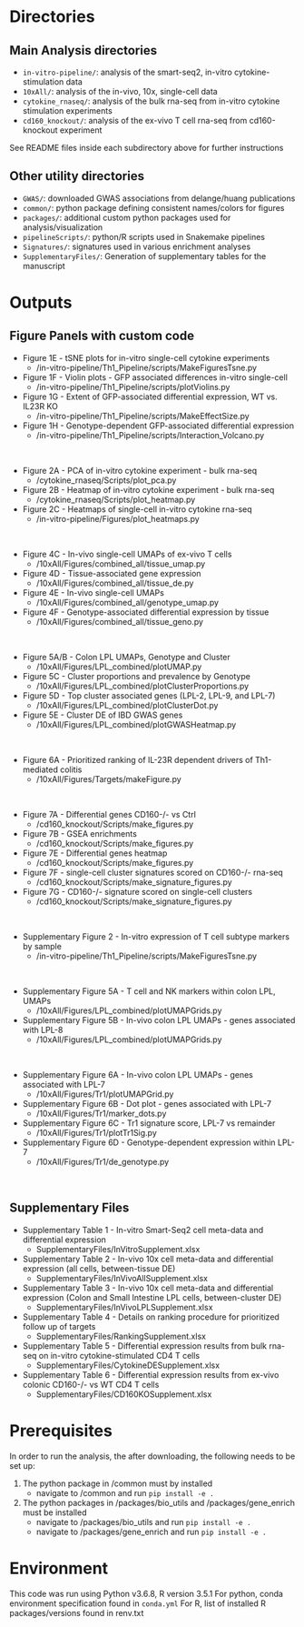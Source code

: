 # Directories

## Main Analysis directories
- `in-vitro-pipeline/`: analysis of the smart-seq2, in-vitro cytokine-stimulation data
- `10xAll/`: analysis of the in-vivo, 10x, single-cell data
- `cytokine_rnaseq/`: analysis of the bulk rna-seq from in-vitro cytokine stimulation experiments
- `cd160_knockout/`: analysis of the ex-vivo T cell rna-seq from cd160-knockout experiment

See README files inside each subdirectory above for further instructions

## Other utility directories

- `GWAS/`: downloaded GWAS associations from delange/huang publications
- `common/`: python package defining consistent names/colors for figures
- `packages/`: additional custom python packages used for analysis/visualization
- `pipelineScripts/`: python/R scripts used in Snakemake pipelines
- `Signatures/`: signatures used in various enrichment analyses
- `SupplementaryFiles/`: Generation of supplementary tables for the manuscript

# Outputs
## Figure Panels with custom code

- Figure 1E - tSNE plots for in-vitro single-cell cytokine experiments
    - /in-vitro-pipeline/Th1_Pipeline/scripts/MakeFiguresTsne.py
- Figure 1F - Violin plots - GFP associated differences in-vitro single-cell
    - /in-vitro-pipeline/Th1_Pipeline/scripts/plotViolins.py
- Figure 1G - Extent of GFP-associated differential expression, WT vs. IL23R KO
    - /in-vitro-pipeline/Th1_Pipeline/scripts/MakeEffectSize.py
- Figure 1H - Genotype-dependent GFP-associated differential expression
    - /in-vitro-pipeline/Th1_Pipeline/scripts/Interaction_Volcano.py
<br>

- Figure 2A - PCA of in-vitro cytokine experiment - bulk rna-seq
    - /cytokine_rnaseq/Scripts/plot_pca.py
- Figure 2B - Heatmap of in-vitro cytokine experiment - bulk rna-seq
    - /cytokine_rnaseq/Scripts/plot_heatmap.py
- Figure 2C - Heatmaps of single-cell in-vitro cytokine rna-seq
    - /in-vitro-pipeline/Figures/plot_heatmaps.py
<br>

- Figure 4C - In-vivo single-cell UMAPs of ex-vivo T cells
    - /10xAll/Figures/combined_all/tissue_umap.py
- Figure 4D - Tissue-associated gene expression
    - /10xAll/Figures/combined_all/tissue_de.py
- Figure 4E - In-vivo single-cell UMAPs
    - /10xAll/Figures/combined_all/genotype_umap.py
- Figure 4F - Genotype-associated differential expression by tissue
    - /10xAll/Figures/combined_all/tissue_geno.py
<br>

- Figure 5A/B - Colon LPL UMAPs, Genotype and Cluster
    - /10xAll/Figures/LPL_combined/plotUMAP.py
- Figure 5C - Cluster proportions and prevalence by Genotype
    - /10xAll/Figures/LPL_combined/plotClusterProportions.py
- Figure 5D - Top cluster associated genes (LPL-2, LPL-9, and LPL-7)
    - /10xAll/Figures/LPL_combined/plotClusterDot.py
- Figure 5E - Cluster DE of IBD GWAS genes
    - /10xAll/Figures/LPL_combined/plotGWASHeatmap.py
<br>

- Figure 6A - Prioritized ranking of IL-23R dependent drivers of Th1-mediated colitis
    - /10xAll/Figures/Targets/makeFigure.py
<br>

- Figure 7A - Differential genes CD160-/- vs Ctrl
    - /cd160_knockout/Scripts/make_figures.py
- Figure 7B - GSEA enrichments
    - /cd160_knockout/Scripts/make_figures.py
- Figure 7E - Differential genes heatmap
    - /cd160_knockout/Scripts/make_figures.py
- Figure 7F - single-cell cluster signatures scored on CD160-/- rna-seq
    - /cd160_knockout/Scripts/make_signature_figures.py
- Figure 7G - CD160-/- signature scored on single-cell clusters
    - /cd160_knockout/Scripts/make_signature_figures.py
<br>

- Supplementary Figure 2 - In-vitro expression of T cell subtype markers by sample
    - /in-vitro-pipeline/Th1_Pipeline/scripts/MakeFiguresTsne.py
<br>

- Supplementary Figure 5A - T cell and NK markers within colon LPL, UMAPs
    - /10xAll/Figures/LPL_combined/plotUMAPGrids.py
- Supplementary Figure 5B - In-vivo colon LPL UMAPs - genes associated with LPL-8
    - /10xAll/Figures/LPL_combined/plotUMAPGrids.py
<br>

- Supplementary Figure 6A - In-vivo colon LPL UMAPs - genes associated with LPL-7
    - /10xAll/Figures/Tr1/plotUMAPGrid.py
- Supplementary Figure 6B - Dot plot - genes associated with LPL-7
    - /10xAll/Figures/Tr1/marker_dots.py
- Supplementary Figure 6C - Tr1 signature score, LPL-7 vs remainder
    - /10xAll/Figures/Tr1/plotTr1Sig.py
- Supplementary Figure 6D - Genotype-dependent expression within LPL-7
    - /10xAll/Figures/Tr1/de_genotype.py
<br>

## Supplementary Files

- Supplementary Table 1 - In-vitro Smart-Seq2 cell meta-data and differential expression
    - SupplementaryFiles/InVitroSupplement.xlsx
- Supplementary Table 2 - In-vivo 10x cell meta-data and differential expression (all cells, between-tissue DE)
    - SupplementaryFiles/InVivoAllSupplement.xlsx
- Supplementary Table 3 - In-vivo 10x cell meta-data and differential expression (Colon and Small Intestine LPL cells, between-cluster DE)
    - SupplementaryFiles/InVivoLPLSupplement.xlsx
- Supplementary Table 4 - Details on ranking procedure for prioritized follow up of targets
    - SupplementaryFiles/RankingSupplement.xlsx
- Supplementary Table 5 - Differential expression results from bulk rna-seq on in-vitro cytokine-stimulated CD4 T cells
    - SupplementaryFiles/CytokineDESupplement.xlsx
- Supplementary Table 6 - Differential expression results from ex-vivo colonic CD160-/- vs WT CD4 T cells
    - SupplementaryFiles/CD160KOSupplement.xlsx

# Prerequisites

In order to run the analysis, the after downloading, the following needs to be set up:

1. The python package in /common must by installed
    - navigate to /common and run `pip install -e .`
2. The python packages in /packages/bio_utils and /packages/gene_enrich must be installed
    - navigate to /packages/bio_utils and run `pip install -e .`
    - navigate to /packages/gene_enrich and run `pip install -e .`

# Environment

This code was run using Python v3.6.8, R version 3.5.1
For python, conda environment specification found in `conda.yml`
For R, list of installed R packages/versions found in renv.txt
